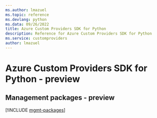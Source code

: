 ```yaml
---
ms.author: lmazuel
ms.topic: reference
ms.devlang: python
ms.data: 09/26/2022
title: Azure Custom Providers SDK for Python
description: Reference for Azure Custom Providers SDK for Python
ms.service: customproviders
author: lmazuel
---
```

# Azure Custom Providers SDK for Python - preview

## Management packages - preview
[!INCLUDE [mgmt-packages](custom-providers-mgmt-index.md)]